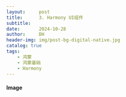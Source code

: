 ```yaml
---
layout:     post
title:      3. Harmony UI组件
subtitle:   
date:       2024-10-28
author:     DH
header-img: img/post-bg-digital-native.jpg
catalog: true
tags:
    - 鸿蒙
    - 鸿蒙基础
    - Harmony
---
```

#### Image

